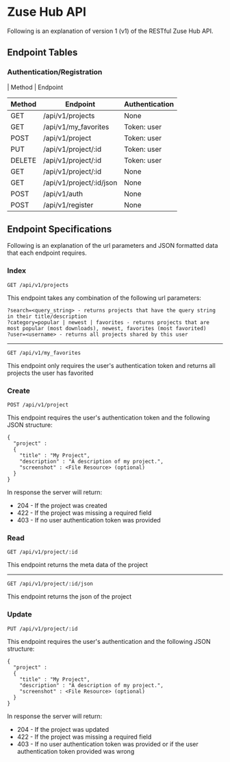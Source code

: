 # Zuse Hub API

Following is an explanation of version 1 (v1) of the RESTful Zuse Hub API.

## Endpoint Tables

### Authentication/Registration

| Method | Endpoint

| Method | Endpoint                      | Authentication |
| ------ | ----------------------------- | -------------- |
| GET    | /api/v1/projects              | None           | 
| GET    | /api/v1/my_favorites          | Token: user    |
| POST   | /api/v1/project               | Token: user    |
| PUT    | /api/v1/project/:id           | Token: user    |
| DELETE | /api/v1/project/:id           | Token: user    |
| GET    | /api/v1/project/:id           | None           |
| GET    | /api/v1/project/:id/json      | None           |
| POST   | /api/v1/auth                  | None           |
| POST   | /api/v1/register              | None           |

## Endpoint Specifications

Following is an explanation of the url parameters and JSON formatted data that each endpoint requires.

### Index

```
GET /api/v1/projects
```

This endpoint takes any combination of the following url parameters:

```
?search=<query_string> - returns projects that have the query string in their title/description
?category=popular | newest | favorites - returns projects that are most popular (most downloads), newest, favorites (most favorited)
?user=<username> - returns all projects shared by this user
```

---

```
GET /api/v1/my_favorites
```

This endpoint only requires the user's authentication token and returns all projects the user has favorited

### Create

```
POST /api/v1/project
```

This endpoint requires the user's authentication token and the following JSON structure:

```
{
  "project" :
  {
    "title" : "My Project",
    "description" : "A description of my project.",
    "screenshot" : <File Resource> (optional)
  }
}
```

In response the server will return:
  
  * 204 - If the project was created
  * 422 - If the project was missing a required field
  * 403 - If no user authentication token was provided

### Read

```
GET /api/v1/project/:id
```

This endpoint returns the meta data of the project

---

```
GET /api/v1/project/:id/json
```

This endpoint returns the json of the project

### Update

```
PUT /api/v1/project/:id
```

This endpoint requires the user's authentication and the following JSON structure:

```
{
  "project" :
  {
    "title" : "My Project",
    "description" : "A description of my project.",
    "screenshot" : <File Resource> (optional)
  }
}
```

In response the server will return:
  
  * 204 - If the project was updated
  * 422 - If the project was missing a required field
  * 403 - If no user authentication token was provided or if the user authentication token provided was wrong
